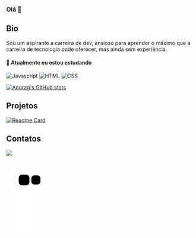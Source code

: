 ### Olá 👋

## Bio

Sou um aspirante a carreira de dev, ansioso para aprender o máximo que a carreira de tecnologia pode oferecer, mas ainda sem experiência.

#### 🌱 Atualmente eu estou estudando
![Javascript](https://img.shields.io/badge/JavaScript-323330?style=for-the-badge&logo=javascript&logoColor=F7DF1E)
![HTML](https://img.shields.io/badge/HTML5-E34F26?style=for-the-badge&logo=html5&logoColor=white)
![CSS](https://img.shields.io/badge/CSS3-1572B6?style=for-the-badge&logo=css3&logoColor=white)

[![Anurag's GitHub stats](https://github-readme-stats.vercel.app/api?username=devmancrybaby&theme=radical)](https://github.com/anuraghazra/github-readme-stats)

## Projetos

[![Readme Card](https://github-readme-stats.vercel.app/api/pin/?username=devmancrybaby&repo=devmancrybaby.github.io&theme=radical)](https://github.com/DevManCrybaby/devmancrybaby.github.io)

## Contatos

[<img src="https://img.shields.io/badge/LinkedIn-0077B5?style=for-the-badge&logo=linkedin&logoColor=white">](https://www.linkedin.com/in/marcos-paulo-75a9521b7/)

![Snake animation](https://github.com/devmancrybaby/devmancrybaby/blob/output/github-contribution-grid-snake.svg)

<!--
**DevManCrybaby/devmancrybaby** is a ✨ _special_ ✨ repository because its `README.md` (this file) appears on your GitHub profile.

Here are some ideas to get you started:

- 🔭 I’m currently working on ...
- 🌱 I’m currently learning ...
- 👯 I’m looking to collaborate on ...
- 🤔 I’m looking for help with ...
- 💬 Ask me about ...
- 📫 How to reach me: ...
- 😄 Pronouns: ...
- ⚡ Fun fact: ...
-->
